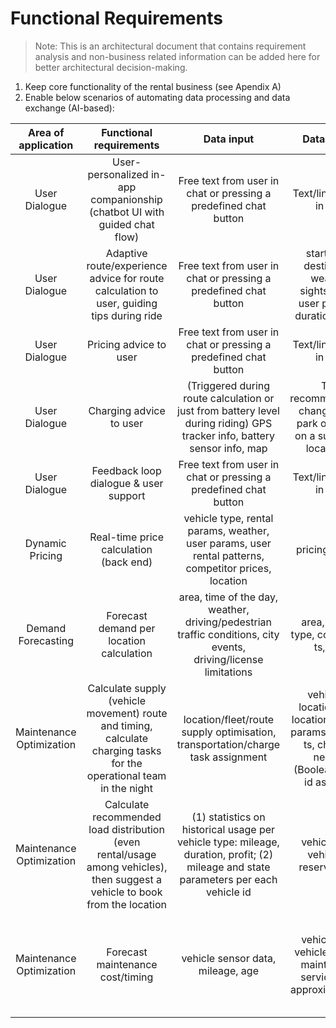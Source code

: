 # Functional Requirements

> Note: This is an architectural document that contains requirement analysis and non-business related information can be added here for better architectural decision-making.
1. Keep core functionality of the rental business (see Apendix A)
2. Enable below scenarios of automating data processing and data exchange (AI-based):

|Area of application | Functional requirements| Data input| Data output | Tech Choice | Comments| 
|:--:|:--:|:--:|:--:|:--:|:--:|
|User Dialogue| User-personalized in-app companionship (chatbot UI with guided chat flow)| Free text from user in chat or pressing a predefined chat button | Text/link answer in chat | Hybrid (GenAI, ML, Code) | Risk of overspending by using GenAI. We will only use for non-predefined questions. |
|User Dialogue| Adaptive route/experience advice for route calculation to user, guiding tips during ride | Free text from user in chat or pressing a predefined chat button| start point, destination, weather, sightseeings, user patterns, duration, price) | MCP | Optional functionality, only if user wants a route. | 
|User Dialogue| Pricing advice to user | Free text from user in chat or pressing a predefined chat button | Text/link answer in chat | Code| Based on Dynamic Pricing functionality |
|User Dialogue| Charging advice to user | (Triggered during route calculation or just from battery level during riding) GPS tracker info, battery sensor info, map | Text recommendation: change route, park or charge on a suggested location(s) | Code, ML| ML only for charging locations & their availability, and traffic conditions |
|User Dialogue| Feedback loop dialogue & user support | Free text from user in chat or pressing a predefined chat button | Text/link answer in chat | Code, ML| Many predefined F.A.Q.|
|Dynamic Pricing| Real-time price calculation (back end) | vehicle type, rental params, weather, user params, user rental patterns, competitor prices, location | pricing options | Hybrid (GenAI, ML, Code) | Dynamic input and changing user patterns and competitor prices|
|Demand Forecasting| Forecast demand per location calculation | area, time of the day, weather, driving/pedestrian traffic conditions, city events, driving/license limitations| area, vehicle type, count, from ts, to ts |ML||
|Maintenance Optimization| Calculate supply (vehicle movement) route and timing, calculate charging tasks for the operational team in the night | location/fleet/route supply optimisation, transportation/charge task assignment | vehicle id, location from, location to, route params, deadline ts, charging needed (Boolean), team id assigned |Hybrid||
|Maintenance Optimization| Calculate recommended load distribution (even rental/usage among vehicles), then suggest a vehicle to book from the location | (1) statistics on historical usage per vehicle type: mileage, duration, profit; (2) mileage and state parameters per each vehicle id | vehicle type, vehicle id, reservation id | ML or GenAI | The more own statistics we have, the more precise we can calculate per the business |
|Maintenance Optimization| Forecast maintenance cost/timing |vehicle sensor data, mileage, age | vehicle type, vehicle id, date, maintenance service type, approximate cost | GenAI| We need recent maintenance standards/pricing data per each vehicle model as well as price for specific vehicle error codes|





